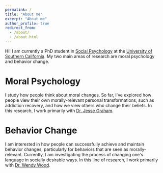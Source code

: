 ```yaml
---
permalink: /
title: "About me"
excerpt: "About me"
author_profile: true
redirect_from: 
  - /about/
  - /about.html
---
```


Hi! I am currently a PhD student in <a href="https://en.wikipedia.org/wiki/Social_psychology">Social Psychology</a> at the <a href="https://www.usc.edu/">University of Southern California</a>. My two main areas of research are moral psychology and behavior change.

Moral Psychology
======
I study how people think about moral changes. So far, I've explored how people view their own morally-relevant personal transformations, such as addiction recovery, and how we view others who change their beliefs. In this research, I work primarily with <a href="http://eccles.utah.edu/team/jesse-graham/">Dr. Jesse Graham</a>.

Behavior Change
======
I am interested in how people can successfully achieve and maintain behavior changes, particularly for behaviors that are seen as morally-relevant. Currently, I am investigating the process of changing one's language in socially desirable ways. In this line of research, I work primarily with <a href="http://dornsife.usc.edu/wendy-wood/">Dr. Wendy Wood</a>.
